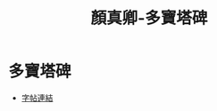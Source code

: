 ﻿---
title: '顏真卿-多寶塔碑'
tag: '碑刻'
---
# 多寶塔碑
* [字帖連結](https://digitalarchive.npm.gov.tw/Painting/Content?pid=1947&Dept=P)
